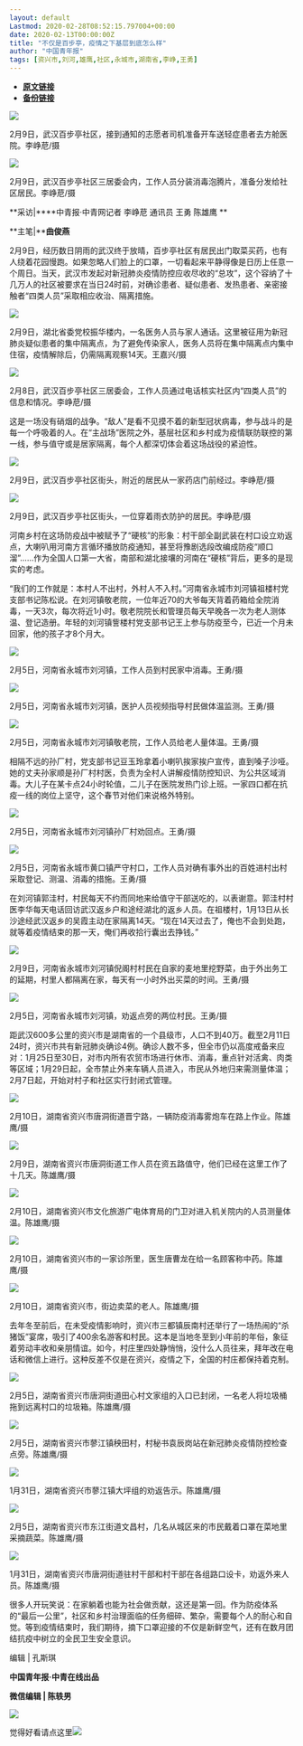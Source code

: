 ```yaml
---
layout: default
Lastmod: 2020-02-28T08:52:15.797004+00:00
date: 2020-02-13T00:00:00Z
title: "不仅是百步亭，疫情之下基层到底怎么样"
author: "中国青年报"
tags: [资兴市,刘河,雄鹰,社区,永城市,湖南省,李峥,王勇]
---
```


* [**原文链接**](http://mp.weixin.qq.com/s?__biz=MjM5MDQ3MTEyMQ==&mid=2653326560&idx=1&sn=56b43ee5d6a5341e39b07b8c79330528&chksm=bd966a5e8ae1e3483c38d4be44a1a31c9c5c8e0b338afb985a8fc0dfda7130a40fda566fb23f#rd)
* [**备份链接**](http://archive.ph/Knul1)


![](/images/post/a0c9680956afb7831e1c7da51e3506e6.jpg)

2月9日，武汉百步亭社区，接到通知的志愿者司机准备开车送轻症患者去方舱医院。李峥苨/摄

![](/images/post/27870c0a320596a55192f9eb641aaa7d.jpg)

2月9日，武汉百步亭社区三居委会内，工作人员分装消毒泡腾片，准备分发给社区居民。李峥苨/摄

  

**采访|****中青报·中青网记者 李峥苨 通讯员 王勇 陈雄鹰 **  

**主笔|****曲俊燕**

  

2月9日，经历数日阴雨的武汉终于放晴，百步亭社区有居民出门取菜买药，也有人绕着花园慢跑。如果忽略人们脸上的口罩，一切看起来平静得像是日历上任意一个周日。当天，武汉市发起对新冠肺炎疫情防控应收尽收的“总攻”，这个容纳了十几万人的社区被要求在当日24时前，对确诊患者、疑似患者、发热患者、亲密接触者“四类人员”采取相应收治、隔离措施。

![](/images/post/31ee88a0ac3f5a18a4f56f46de1a187a.jpg)

2月9日，湖北省委党校振华楼内，一名医务人员与家人通话。这里被征用为新冠肺炎疑似患者的集中隔离点，为了避免传染家人，医务人员将在集中隔离点内集中住宿，疫情解除后，仍需隔离观察14天。王嘉兴/摄

![](/images/post/e649031a995bf58e2a2163953eade0b1.jpg)

2月8日，武汉百步亭社区三居委会，工作人员通过电话核实社区内“四类人员”的信息和情况。李峥苨/摄

这是一场没有硝烟的战争。“敌人”是看不见摸不着的新型冠状病毒，参与战斗的是每一个呼吸着的人。在“主战场”医院之外，基层社区和乡村成为疫情联防联控的第一线，参与值守或是居家隔离，每个人都深切体会着这场战役的紧迫性。

![](/images/post/4cdef18de8deb4235ddfb371401e13d2.jpg)

2月9日，武汉百步亭社区街头，附近的居民从一家药店门前经过。李峥苨/摄

![](/images/post/cd100cd9e29e4816dc69863d6cfcf1e8.jpg)

2月9日，武汉百步亭社区街头，一位穿着雨衣防护的居民。李峥苨/摄

河南乡村在这场防疫战中被赋予了“硬核”的形象：村干部全副武装在村口设立劝返点，大喇叭用河南方言循环播放防疫通知，甚至将豫剧选段改编成防疫“顺口溜”……作为全国人口第一大省，南部和湖北接壤的河南在“硬核”背后，更多的是现实的考虑。

“我们的工作就是：本村人不出村，外村人不入村。”河南省永城市刘河镇祖楼村党支部书记陈松说。在刘河镇敬老院，一位年近70的大爷每天背着药箱给全院消毒，一天3次，每次将近1小时。敬老院院长和管理员每天早晚各一次为老人测体温、登记造册。年轻的刘河镇訾楼村党支部书记王上参与防疫至今，已近一个月未回家，他的孩子才8个月大。  

![](/images/post/55e8cb5e2cc2ca257abccab12e5158eb.jpg)

2月5日，河南省永城市刘河镇，工作人员到村民家中消毒。王勇/摄

![](/images/post/906407d57905daf68ed760225f0e539f.jpg)

2月5日，河南省永城市刘河镇，医护人员视频指导村民做体温监测。王勇/摄

![](/images/post/31656a5016c9a80392d2655ef6032593.jpg)

2月5日，河南省永城市刘河镇敬老院，工作人员给老人量体温。王勇/摄

相隔不远的孙厂村，党支部书记豆玉玲拿着小喇叭挨家挨户宣传，直到嗓子沙哑。她的丈夫孙家顺是孙厂村村医，负责为全村人讲解疫情防控知识、为公共区域消毒。大儿子在某卡点24小时轮值，二儿子在医院发热门诊上班。一家四口都在抗疫一线的岗位上坚守，这个春节对他们来说格外特别。  

![](/images/post/9a2596076ab06aa33d7606a8d866bf24.jpg)

2月5日，河南省永城市刘河镇孙厂村劝回点。王勇/摄

![](/images/post/8dc4311a2ab95ca583f62b6d88b16262.jpg)

2月5日，河南省永城市黄口镇严守村口，工作人员对确有事外出的百姓进村出村采取登记、测温、消毒的措施。王勇/摄

在刘河镇郭洼村，村民每天不约而同地来给值守干部送吃的，以表谢意。郭洼村村医李华每天电话回访武汉返乡户和途经湖北的返乡人员。在祖楼村，1月13日从长沙途经武汉返乡的吴霞主动在家隔离14天。“现在14天过去了，俺也不会到处跑，就等着疫情结束的那一天，俺们再收拾行囊出去挣钱。”  

![](/images/post/68866fa1648fb3cafda783f69fc9077c.jpg)

2月9日，河南省永城市刘河镇倪阁村村民在自家的麦地里挖野菜，由于外出务工的延期，村里人都隔离在家，每天有一小时外出买菜的时间。王勇/摄

![](/images/post/c44efb4ca94472ec2085b00afe07f2d3.jpg)

2月5日，河南省永城市刘河镇，劝返点旁的两位村民。王勇/摄

距武汉600多公里的资兴市是湖南省的一个县级市，人口不到40万。截至2月11日24时，资兴市共有新冠肺炎确诊4例。确诊人数不多，但全市仍以高度戒备来应对：1月25日至30日，对市内所有农贸市场进行休市、消毒，重点针对活禽、肉类等区域；1月29日起，全市禁止外来车辆人员进入，市民从外地归来需测量体温；2月7日起，开始对村子和社区实行封闭式管理。  

![](/images/post/b93104a2fbd1091def87bb24ea66acdc.jpg)

2月10日，湖南省资兴市唐洞街道晋宁路，一辆防疫消毒雾炮车在路上作业。陈雄鹰/摄

  

![](/images/post/dda971d542506e4e65f145f6df5c54b2.jpg)

2月9日，湖南省资兴市唐洞街道工作人员在资五路值守，他们已经在这里工作了十几天。陈雄鹰/摄

![](/images/post/907efe3fd17719c73c2194d52cd234e4.jpg)

2月10日，湖南省资兴市文化旅游广电体育局的门卫对进入机关院内的人员测量体温。陈雄鹰/摄

![](/images/post/6a265ec319db28309beb4fa580e172d1.jpg)

2月10日，湖南省资兴市的一家诊所里，医生唐曹龙在给一名顾客称中药。陈雄鹰/摄

![](/images/post/39611edf33fba5c2887405a6cd91c840.jpg)

2月10日，湖南省资兴市，街边卖菜的老人。陈雄鹰/摄

去年冬至前后，在未受疫情影响时，资兴市三都镇辰南村还举行了一场热闹的“杀猪饭”宴席，吸引了400余名游客和村民。这本是当地冬至到小年前的年俗，象征着劳动丰收和亲朋情谊。如今，村庄里四处静悄悄，没什么人员往来，拜年改在电话和微信上进行。这种反差不仅是在资兴，疫情之下，全国的村庄都保持着克制。  

![](/images/post/e5291b4e1548357d894a6d12dba5b375.jpg)

2月5日，湖南省资兴市唐洞街道田心村文家组的入口已封闭，一名老人将垃圾桶拖到远离村口的垃圾箱。陈雄鹰/摄

![](/images/post/5e95e758692eb55a1c46018e54165c98.jpg)

2月5日，湖南省资兴市蓼江镇秧田村，村秘书袁辰岗站在新冠肺炎疫情防控检查点旁。陈雄鹰/摄

![](/images/post/34d67fb675af734e239d4d5ffc61ace0.jpg)

1月31日，湖南省资兴市蓼江镇大坪组的劝返告示。陈雄鹰/摄

![](/images/post/8e6db9d5f438854c316cb10b93e7a81e.jpg)

2月5日，湖南省资兴市东江街道文昌村，几名从城区来的市民戴着口罩在菜地里采摘蔬菜。陈雄鹰/摄

![](/images/post/ac36c24215db68c040ca0d718b8beb42.jpg)

1月31日，湖南省资兴市唐洞街道驻村干部和村干部在各组路口设卡，劝返外来人员。陈雄鹰/摄

很多人开玩笑说：在家躺着也能为社会做贡献，这还是第一回。作为防疫体系的“最后一公里”，社区和乡村治理面临的任务细碎、繁杂，需要每个人的耐心和自觉。等到疫情结束时，我们期待，摘下口罩迎接的不仅是新鲜空气，还有在数月团结抗疫中树立的全民卫生安全意识。

编辑 | 孔斯琪  

  

  

**中国青年报·中青在线出品**

**微信编辑 | 陈轶男**

![](/images/post/705dfda6bb5643e34c5db443743fbf86.jpg)

觉得好看请点这里![](/images/post/75cfe91ed7e3db23759ecd10b6c0782e.jpg)

